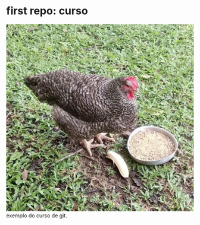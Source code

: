 # first repo: curso
![kkkkkkkkkkkkkkkkkkkkkkk](https://github.com/lcar99/firstrepo/blob/master/james.jpeg)
exemplo do curso de git.
